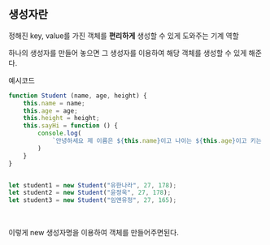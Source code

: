 ## 생성자란

정해진 key, value를 가진 객체를 **편리하게** 생성할 수 있게 도와주는 기계 역할

하나의 생성자를 만들어 놓으면 그 생성자를 이용하여 해당 객체를 생성할 수 있게 해준다.

예시코드

```js
function Student (name, age, height) {
    this.name = name;
    this.age = age;
    this.height = height;
    this.sayHi = function () {
        console.log(
            `안녕하세요 제 이름은 ${this.name}이고 나이는 ${this.age}이고 키는 ${this.height}입니다.`
        )
    }
}


let student1 = new Student("유한나라", 27, 178);
let student2 = new Student("윤정욱", 27, 178);
let student3 = new Student("임앤유정", 27, 165);

```

<br>

이렇게 new 생성자명을 이용하여 객체를 만들어주면된다.

